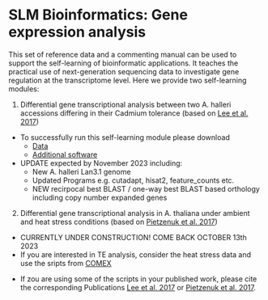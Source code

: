 # SLM Bioinformatics: Gene expression analysis
This set of reference data and a commenting manual can be used to support the self-learning of bioinformatic applications. It teaches the practical use of next-generation sequencing data to investigate gene regulation at the transcriptome level. Here we provide two self-learning modules:

1. Differential gene transcriptional analysis between two A. halleri accessions differing in their Cadmium tolerance (based on [Lee et al. 2017](https://onlinelibrary.wiley.com/doi/full/10.1111/tpj.15544))
* To successfully run this self-learning module please download
  * [Data](https://ruhr-uni-bochum.sciebo.de/s/TeeDqNyqAjAgJjW)
  * [Additional software](https://ruhr-uni-bochum.sciebo.de/s/opCaPMoRF3nlvun)
* UPDATE expected by November 2023 including:
  * New A. halleri Lan3.1 genome
  * Updated Programs e.g. cutadapt, hisat2, feature_counts etc.
  * NEW recirpocal best BLAST / one-way best BLAST based orthology including copy number expanded genes

2. Differential gene transcriptional analysis in A. thaliana under ambient and heat stress conditions (based on [Pietzenuk et al. 2017](https://genomebiology.biomedcentral.com/articles/10.1186/s13059-016-1072-3))  
* CURRENTLY UNDER CONSTRUCTION! COME BACK OCTOBER 13th 2023
* If you are interested in TE analysis, consider the heat stress data and use the sripts from [COMEX](https://github.com/bpietzenuk/COMEX)

- If zou are using some of the scripts in your published work, please cite the corresponding Publications [Lee et al. 2017](https://onlinelibrary.wiley.com/doi/full/10.1111/tpj.15544) or  [Pietzenuk et al. 2017](https://genomebiology.biomedcentral.com/articles/10.1186/s13059-016-1072-3).
